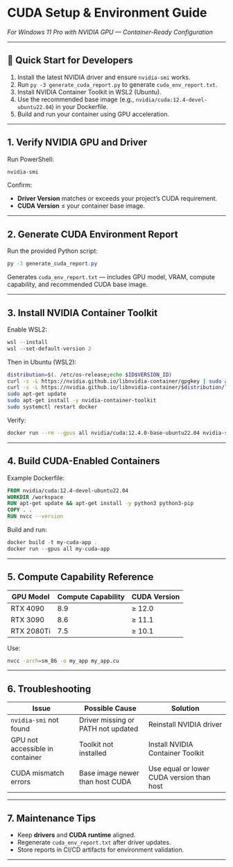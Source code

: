 # CUDA Setup & Environment Guide
_For Windows 11 Pro with NVIDIA GPU — Container-Ready Configuration_

---

## 🚀 Quick Start for Developers

1. Install the latest NVIDIA driver and ensure `nvidia-smi` works.
2. Run `py -3 generate_cuda_report.py` to generate `cuda_env_report.txt`.
3. Install NVIDIA Container Toolkit in WSL2 (Ubuntu).
4. Use the recommended base image (e.g., `nvidia/cuda:12.4-devel-ubuntu22.04`) in your Dockerfile.
5. Build and run your container using GPU acceleration.

---

## 1. Verify NVIDIA GPU and Driver

Run PowerShell:
```powershell
nvidia-smi
```

Confirm:
- **Driver Version** matches or exceeds your project’s CUDA requirement.
- **CUDA Version** ≤ your container base image.

---

## 2. Generate CUDA Environment Report

Run the provided Python script:
```powershell
py -3 generate_cuda_report.py
```
Generates `cuda_env_report.txt` — includes GPU model, VRAM, compute capability, and recommended CUDA base image.

---

## 3. Install NVIDIA Container Toolkit

Enable WSL2:
```powershell
wsl --install
wsl --set-default-version 2
```

Then in Ubuntu (WSL2):
```bash
distribution=$(. /etc/os-release;echo $ID$VERSION_ID)
curl -s -L https://nvidia.github.io/libnvidia-container/gpgkey | sudo apt-key add -
curl -s -L https://nvidia.github.io/libnvidia-container/$distribution/libnvidia-container.list | sudo tee /etc/apt/sources.list.d/nvidia-container-toolkit.list
sudo apt-get update
sudo apt-get install -y nvidia-container-toolkit
sudo systemctl restart docker
```

Verify:
```bash
docker run --rm --gpus all nvidia/cuda:12.4.0-base-ubuntu22.04 nvidia-smi
```

---

## 4. Build CUDA-Enabled Containers

Example Dockerfile:
```dockerfile
FROM nvidia/cuda:12.4-devel-ubuntu22.04
WORKDIR /workspace
RUN apt-get update && apt-get install -y python3 python3-pip
COPY . .
RUN nvcc --version
```

Build and run:
```powershell
docker build -t my-cuda-app .
docker run --gpus all my-cuda-app
```

---

## 5. Compute Capability Reference

| GPU Model | Compute Capability | CUDA Version |
|------------|--------------------|---------------|
| RTX 4090   | 8.9                | ≥ 12.0        |
| RTX 3090   | 8.6                | ≥ 11.1        |
| RTX 2080Ti | 7.5                | ≥ 10.1        |

Use:
```bash
nvcc -arch=sm_86 -o my_app my_app.cu
```

---

## 6. Troubleshooting

| Issue | Possible Cause | Solution |
|-------|----------------|-----------|
| `nvidia-smi` not found | Driver missing or PATH not updated | Reinstall NVIDIA driver |
| GPU not accessible in container | Toolkit not installed | Install NVIDIA Container Toolkit |
| CUDA mismatch errors | Base image newer than host CUDA | Use equal or lower CUDA version than host |

---

## 7. Maintenance Tips

- Keep **drivers** and **CUDA runtime** aligned.
- Regenerate `cuda_env_report.txt` after driver updates.
- Store reports in CI/CD artifacts for environment validation.

---
